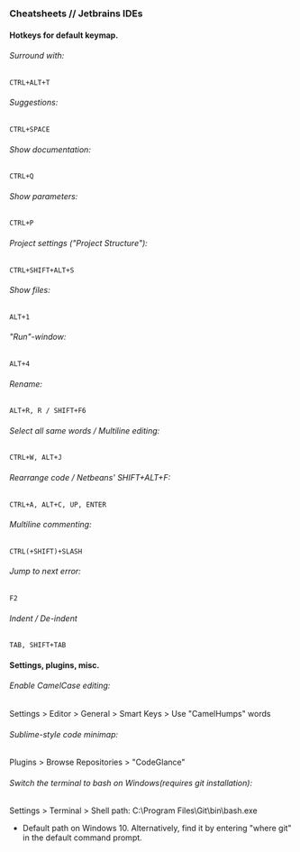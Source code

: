 ### Cheatsheets // Jetbrains IDEs

#### Hotkeys for default keymap.

###### Surround with:

    CTRL+ALT+T
    
###### Suggestions:

    CTRL+SPACE

###### Show documentation:

    CTRL+Q

###### Show parameters:

    CTRL+P

###### Project settings ("Project Structure"):

    CTRL+SHIFT+ALT+S

###### Show files:

    ALT+1
    
###### "Run"-window:

    ALT+4
    
###### Rename:

    ALT+R, R / SHIFT+F6

###### Select all same words / Multiline editing:   

    CTRL+W, ALT+J

###### Rearrange code / Netbeans' SHIFT+ALT+F:  

    CTRL+A, ALT+C, UP, ENTER

###### Multiline commenting:  

    CTRL(+SHIFT)+SLASH

######  Jump to next error:  

    F2
    
###### Indent / De-indent

    TAB, SHIFT+TAB

#### Settings, plugins, misc.  

######  Enable CamelCase editing:  

Settings > Editor > General > Smart Keys > Use "CamelHumps" words

######  Sublime-style code minimap:  

Plugins > Browse Repositories >  "CodeGlance"

######  Switch the terminal to bash on Windows(requires git installation):  

Settings > Terminal > Shell path: C:\Program Files\Git\bin\bash.exe
* Default path on Windows 10. Alternatively, find it by entering "where git" in the default command prompt.
